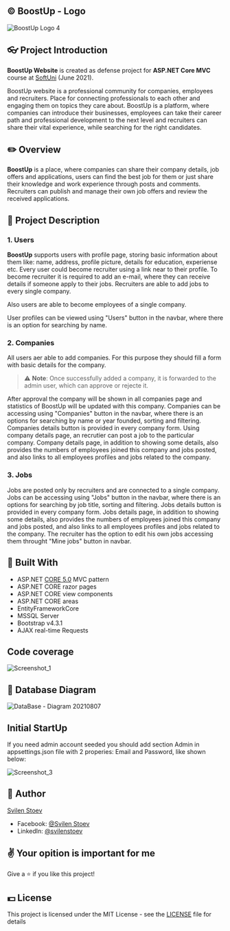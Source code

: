 ## &copy; BoostUp - Logo
![BoostUp Logo 4](https://user-images.githubusercontent.com/64086041/126073441-3b69f1a2-180e-406e-8f8c-e3e9171c06c5.png)

## :eyeglasses: Project Introduction

**BoostUp Website** is created as defense project for **ASP.NET Core MVC** course at [SoftUni](https://softuni.bg/ "SoftUni") (June 2021).

BoostUp website is a professional community for companies, employees and recruiters. Place for connecting professionals to each other and engaging them on topics they care about.
BoostUp is a platform, where companies can introduce their businesses, employees can take their career path and professional development to the next level and recruiters can share their vital experience, while searching for the right candidates.

## :pencil2: Overview

**BoostUp** is a place, where companies can share their company details, job offers and applications, users can find the best job for them or just share their knowledge and work experience through posts and comments. Recruiters can publish and manage their own job offers and review the received applications.

## :pencil: Project Description

### 1. Users

**BoostUp** supports users with profile page, storing basic information about them like: name, address, profile picture, details for education, experiense etc. Every user could become recruiter using a link near to their profile. To become recruiter it is required to add an e-mail, where they can receive details if someone apply to their jobs. Recruiters are able to add jobs to every single company. 

Also users are able to become employees of a single company.

User profiles can be viewed using "Users" button in the navbar, where there is an option for searching by name.

### 2. Companies

All users aer able to add companies. For this purpose they should fill a form with basic details for the company.
> :warning: **Note**: Once successfully added a company, it is forwarded to the admin user, which can approve or rejecte it.

After approval the company will be shown in all companies page and statistics of BoostUp will be updated with this company.
Companies can be accessing using "Companies" button in the navbar, where there is an options for searching by name or year founded, sorting and filtering. Companies details button is provided in every company form.
Using company details page, an recrutier can post a job to the particular company.
Company details page, in addition to showing some details, also provides the numbers of employees joined this company and jobs posted, and also links to all employees profiles and jobs related to the company.

### 3. Jobs

Jobs are posted only by recruiters and are connected to a single company.
Jobs can be accessing using "Jobs" button in the navbar, where there is an options for searching by job title, sorting and filtering. Jobs details button is provided in every company form.
Jobs details page, in addition to showing some details, also provides the numbers of employees joined this company and jobs posted, and also links to all employees profiles and jobs related to the company.
The recruiter has the option to edit his own jobs accessing them throught "Mine jobs" button in navbar.

## :hammer: Built With
- ASP.NET [CORE 5.0](https://dotnet.microsoft.com/download/dotnet/5.0") MVC pattern
- ASP.NET CORE razor pages
- ASP.NET CORE view components
- ASP.NET CORE areas
- EntityFrameworkCore
- MSSQL Server
- Bootstrap v4.3.1
- AJAX real-time Requests

## Code coverage
![Screenshot_1](https://user-images.githubusercontent.com/64086041/129948942-4c8e9b1b-99e0-4619-94a5-88aa4fa47ec9.png)

## :floppy_disk: Database Diagram
![DataBase - Diagram 20210807](https://user-images.githubusercontent.com/64086041/128595832-dafa6a4e-4716-4961-a0d5-f06df9b7d626.png)

## Initial StartUp
If you need admin account seeded you should add section Admin in appsettings.json file with 2 properies: Email and Password, like shown below:

![Screenshot_3](https://user-images.githubusercontent.com/64086041/129956970-0ffec20e-e3d8-4d3f-adf8-2c9bccda28e0.png)

## 🧑 Author

[Svilen Stoev](https://github.com/SvilenStoev)
- Facebook: [@Svilen Stoev](https://www.facebook.com/svilen.stoev.3)
- LinkedIn: [@svilenstoev](https://www.linkedin.com/in/svilenstoev/?fbclid=IwAR3__rQn3sR4rxJKEL6FK4QV1aR9tnF6vnOwMWsBghXz3xZPx-lYOc66gtU)

## :v: Your opition is important for me

Give a :star: if you like this project!

## 💵 License

This project is licensed under the MIT License - see the [LICENSE](LICENSE) file for details
